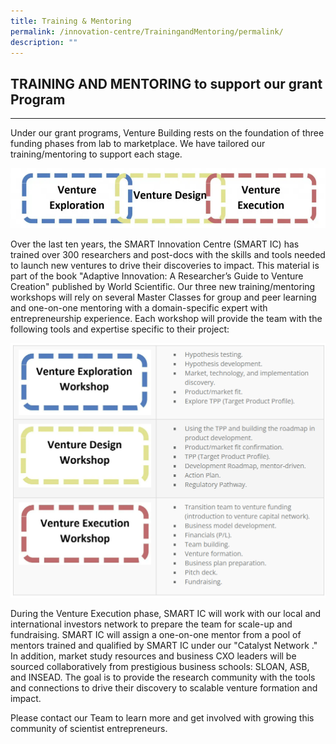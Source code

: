 ```yaml
---
title: Training & Mentoring
permalink: /innovation-centre/TrainingandMentoring/permalink/
description: ""
---
```


## TRAINING AND MENTORING to support our grant Program
---------------------------------------------------

Under our grant programs, Venture Building rests on the foundation of three funding phases from lab to marketplace. We have tailored our training/mentoring to support each stage.

![](/images/InnvationCentre%20Training.png)

Over the last ten years, the SMART Innovation Centre (SMART IC) has trained over 300 researchers and post-docs with the skills and tools needed to launch new ventures to drive their discoveries to impact. This material is part of the book "Adaptive Innovation: A Researcher’s Guide to Venture Creation" published by World Scientific. Our three new training/mentoring workshops will rely on several Master Classes for group and peer learning and one-on-one mentoring with a domain-specific expert with entrepreneurship experience. Each workshop will provide the team with the following tools and expertise specific to their project:

![](/images/InnvationCentre%20Training2.png)

During the Venture Execution phase, SMART IC will work with our local and international investors network to prepare the team for scale-up and fundraising. SMART IC will assign a one-on-one mentor from a pool of mentors trained and qualified by SMART IC under our "Catalyst Network ." In addition, market study resources and business CXO leaders will be sourced collaboratively from prestigious business schools: SLOAN, ASB, and INSEAD. The goal is to provide the research community with the tools and connections to drive their discovery to scalable venture formation and impact.

Please contact our Team to learn more and get involved with growing this community of scientist entrepreneurs.